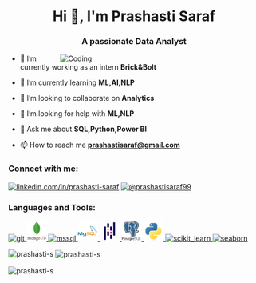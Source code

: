 
<h1 align="center">Hi 👋, I'm Prashasti Saraf</h1>
<h3 align="center">A passionate Data Analyst</h3>
<img align="right" alt="Coding" width="400" src="https://cdn.dribbble.com/users/20368/screenshots/4012238/media/a527f691d3c789ed7618f1c3edea804c.gif">


- 🔭 I’m currently working as an intern **Brick&Bolt**

- 🌱 I’m currently learning **ML,AI,NLP**

- 👯 I’m looking to collaborate on **Analytics**

- 🤝 I’m looking for help with **ML,NLP**

- 💬 Ask me about **SQL,Python,Power BI**

- 📫 How to reach me **prashastisaraf@gmail.com**

<h3 align="left">Connect with me:</h3>
<p align="left">
<a href="https://linkedin.com/in/linkedin.com/in/prashasti-saraf" target="blank"><img align="center" src="https://raw.githubusercontent.com/rahuldkjain/github-profile-readme-generator/master/src/images/icons/Social/linked-in-alt.svg" alt="linkedin.com/in/prashasti-saraf" height="30" width="40" /></a>
<a href="https://www.hackerrank.com/@prashastisaraf99" target="blank"><img align="center" src="https://raw.githubusercontent.com/rahuldkjain/github-profile-readme-generator/master/src/images/icons/Social/hackerrank.svg" alt="@prashastisaraf99" height="30" width="40" /></a>
</p>

<h3 align="left">Languages and Tools:</h3>
<p align="left"> <a href="https://git-scm.com/" target="_blank" rel="noreferrer"> <img src="https://www.vectorlogo.zone/logos/git-scm/git-scm-icon.svg" alt="git" width="40" height="40"/> </a> <a href="https://www.mongodb.com/" target="_blank" rel="noreferrer"> <img src="https://raw.githubusercontent.com/devicons/devicon/master/icons/mongodb/mongodb-original-wordmark.svg" alt="mongodb" width="40" height="40"/> </a> <a href="https://www.microsoft.com/en-us/sql-server" target="_blank" rel="noreferrer"> <img src="https://www.svgrepo.com/show/303229/microsoft-sql-server-logo.svg" alt="mssql" width="40" height="40"/> </a> <a href="https://www.mysql.com/" target="_blank" rel="noreferrer"> <img src="https://raw.githubusercontent.com/devicons/devicon/master/icons/mysql/mysql-original-wordmark.svg" alt="mysql" width="40" height="40"/> </a> <a href="https://pandas.pydata.org/" target="_blank" rel="noreferrer"> <img src="https://raw.githubusercontent.com/devicons/devicon/2ae2a900d2f041da66e950e4d48052658d850630/icons/pandas/pandas-original.svg" alt="pandas" width="40" height="40"/> </a> <a href="https://www.postgresql.org" target="_blank" rel="noreferrer"> <img src="https://raw.githubusercontent.com/devicons/devicon/master/icons/postgresql/postgresql-original-wordmark.svg" alt="postgresql" width="40" height="40"/> </a> <a href="https://www.python.org" target="_blank" rel="noreferrer"> <img src="https://raw.githubusercontent.com/devicons/devicon/master/icons/python/python-original.svg" alt="python" width="40" height="40"/> </a> <a href="https://scikit-learn.org/" target="_blank" rel="noreferrer"> <img src="https://upload.wikimedia.org/wikipedia/commons/0/05/Scikit_learn_logo_small.svg" alt="scikit_learn" width="40" height="40"/> </a> <a href="https://seaborn.pydata.org/" target="_blank" rel="noreferrer"> <img src="https://seaborn.pydata.org/_images/logo-mark-lightbg.svg" alt="seaborn" width="40" height="40"/> </a> </p>

<p><img align="left" src="https://github-readme-stats.vercel.app/api/top-langs?username=prashasti-s&show_icons=true&locale=en&layout=compact" alt="prashasti-s" /></p>

<p>&nbsp;<img align="center" src="https://github-readme-stats.vercel.app/api?username=prashasti-s&show_icons=true&locale=en" alt="prashasti-s" /></p>

<p><img align="center" src="https://github-readme-streak-stats.herokuapp.com/?user=prashasti-s&" alt="prashasti-s" /></p>
